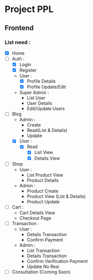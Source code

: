 # Project PPL
## Frontend
### List need :
  + [x] Home 
  + [ ] Auth :
    + [x] Login
    + [x] Register
    + User :
        * [x] Profile Details
        * [x] Profile Update/Edit
    + Super Admin :
        * List User
        * User Details
        * Edit/Update Users
  + [ ] Blog
    + Admin :
        * Create
        * Read(List & Details)
        * Update
    + [x] User :
        * [x] Read
          + [x] List View
          + [x] Details View
  + [ ] Shop
    + User :
        * List Product View
        * Product Details
    + Admin :
        * Product Create
        * Product View (List & Details)
        * Product Update
  + [ ] Cart :
    + Cart Details View 
    + Checkout Page
  + [ ] Transaction :
    + User :
        * Details Transaction
        * Confirm Payment
    + Admin :
        * List Transaction
        * Details Transaction
        * Confirm Verification Payment
        * Update No Resi
  + [ ] Consultation (Coming Soon)